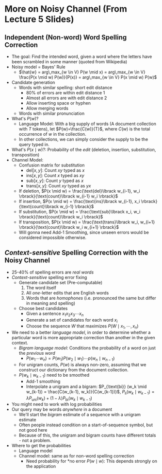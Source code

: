# More on Noisy Channel (From Lecture 5 Slides)

## Independent (Non-word) Word Spelling Correction

- The goal: Find the intended word, given a word where the letters have been scrambled in some manner (quoted from Wikipedia)
- Noisy model = Bayes' Rule
    - $\hat{w} = arg\,max_{w \in V} P(w \mid x) = arg\,max_{w \in V} \frac{P(x \mid w) P(w)}{P(x)} = arg\,max_{w \in V} P(x \mid w) P(w)$
- Candidate generation
    - Words with similar spelling: short edit distance
        - 80% of errors are within edit distance 1
        - Almost all errors are with edit distance 2
        - Allow inserting space or hyphen
        - Allow merging words
    - Words with similar pronunciation
- What's $P(w)$?
    - Language Model: With a big supply of words (A document collection with $T$ tokens), let $P(w)=\frac{C(w)}{T}$, where $C(w)$ is the total occurrence of $w$ in the collection.
    - In other collections, we can simply consider the supply to be the query typed in.
- What's $P(x \mid w)$?: Probability of the *edit* (deletion, insertion, substitution, transposition)
- Channel Model:
    - Confusion matrix for substitution
        - $\text{del}\lbrack x, y \rbrack$: Count $xy$ typed as $x$
        - $\text{ins}\lbrack x, y \rbrack$: Count $x$ typed as $xy$
        - $\text{sub}\lbrack x, y \rbrack$: Count $y$ typed as $x$
        - $\text{trans}\lbrack x, y \rbrack$: Count $xy$ typed as $yx$
    - If deletion, $P(x \mid w) = \frac{\text{del}\lbrack w_{i-1}, w_i \rbrack}{\text{count}\lbrack w_{i-1} w_i \rbrack}$
    - If insertion, $P(x \mid w) = \frac{\text{ins}\lbrack w_{i-1}, x_i \rbrack}{\text{count}\lbrack w_{i-1} \rbrack}$
    - If substitution, $P(x \mid w) = \frac{\text{sub}\lbrack x_i, w_i \rbrack}{\text{count}\lbrack w_i \rbrack}$
    - If transposition, $P(x \mid w) = \frac{\text{trans}\lbrack w_i, w_{i+1} \rbrack}{\text{count}\lbrack w_i w_{i+1} \rbrack}$
    - Will gonna need Add-1 Smoothing, since unseen errors would be considered impossible otherwise.

## *Context-sensitive* Spelling Correction with the Noisy Channel

- 25-40% of spelling errors are *real words*
- *Context-sensitive* spelling error fixing
    - Generate candidate set (Pre-computable)
        1. The word itself
        2. All *one*-letter edits that are English words
        3. Words that are *homophones* (i.e. pronounced the same but differ in meaning and spelling)
    - Choose best candidates
        - Given a sentence $x_1 x_2 x_3 \cdots x_n$
        - Generate a set of candidates for each word $x_i$
        - Choose the sequence $W$ that maximizes $P(W \mid x_1, \cdots, x_n)$
- We need to a better *language model*, in order to determine whether a particular word is more appropriate correction than another in the given context.
    - *Bigram language model*: Conditions the probability of a word on just the *previous word*
        - $P(w_1 \cdots w_n) = P(w_1) P(w_2 \mid w_1) \cdots p(w_n \mid w_{n-1})$
    - For unigram counts, $P(w)$ is always non-zero, assuming that we construct our dictionary from the document collection.
    - $P(w_k \mid w_{k-1})$ need to be smoothed
        - Add-1 smoothing
        - Interpolate a unigram and a bigram: $P_{\text{bi}} (w_k \mid w_{k-1}) = \frac{C(w_{k-1}, w_k)}{C(w_{k-1})}$, $P_{\text{li}}(w_k \mid w_{k-1}) = \lambda P_{\text{uni}}(w_k) + (1-\lambda) P_{\text{bi}} (w_k \mid w_{k-1})$
- You might need to work with log probabilities
- Our query may be words *anywhere* in a document
    - We'll start the *bigram* estimate of a sequence with a unigram estimate
    - Often people instead condition on a start-of-sequence symbol, but not good here
    - Because of this, the unigram and bigram counts have different totals - not a problem.
- Where to get the probabilities
    - Language model
    - Channel model: same as for non-word spelling correction
        - Need probability for *no error $P(w \mid w)$: This depends strongly on the application